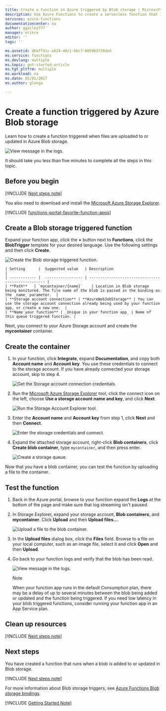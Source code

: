 ```yaml
---
title: Create a function in Azure triggered by Blob storage | Microsoft Docs
description: Use Azure Functions to create a serverless function that is invoked by items added to Azure Blob storage.
services: azure-functions
documentationcenter: na
author: ggailey777
manager: erikre
editor: ''
tags: ''

ms.assetid: d6bff41c-a624-40c1-bbc7-80590df29ded
ms.service: functions
ms.devlang: multiple
ms.topic: get-started-article
ms.tgt_pltfrm: multiple
ms.workload: na
ms.date: 05/01/2017
ms.author: glenga

---
```

# Create a function triggered by Azure Blob storage

Learn how to create a function triggered when files are uploaded to or updated in Azure Blob storage.  

![View message in the logs.](./media/functions-create-storage-blob-triggered-function/function-app-in-portal-editor.png)

It should take you less than five minutes to complete all the steps in this topic.

## Before you begin

[!INCLUDE [Next steps note](../../includes/functions-quickstart-previous-topics.md)]

You also need to download and install the [Microsoft Azure Storage Explorer](http://storageexplorer.com/). 

[!INCLUDE [functions-portal-favorite-function-apps](../../includes/functions-portal-favorite-function-apps.md)] 

## <a name="create-function"></a>Create a Blob storage triggered function

Expand your function app, click the **+** button next to **Functions**, click the **BlobTrigger** template for your desired language. Use the following settings and then click **Create**.

![Create the Blob storage triggered function.](./media/functions-create-storage-blob-triggered-function/functions-create-blob-storage-trigger-portal.png)
    
    | Setting      |  Suggested value   | Description                                        |
    | ------------ |  ----------------- | -------------------------------------------------- |
    | **Path**   | `mycontainer/{name}`    | Location in Blob storage being monitored. The file name of the blob is passed in the binding as the _name_ parameter.  |
    | **Storage account connection** | **AzureWebJobStorage** | You can use the storage account connection already being used by your function app, or create a new one.  |
    | **Name your function** | _Unique in your function app_ | Name of this queue triggered function. | 

Next, you connect to your Azure Storage account and create the **mycontainer** container.

## Create the container

1. In your function, click **Integrate**, expand **Documentation**, and copy both **Account name** and **Account key**. You use these credentials to connect to the storage account. If you have already connected your storage account, skip to step 4.
 
    ![Get the Storage account connection credentials.](./media/functions-create-storage-blob-triggered-function/functions-storage-account-connection.png)

2. Run the [Microsoft Azure Storage Explorer](http://storageexplorer.com/) tool, click the connect icon on the left, choose **Use a storage account name and key**, and click **Next**.

    ![Run the Storage Account Explorer tool.](./media/functions-create-storage-blob-triggered-function/functions-storage-manager-connect-1.png)
    
3. Enter the **Account name** and **Account key** from step 1, click **Next** and then **Connect**. 
  
    ![Enter the storage credentials and connect.](./media/functions-create-storage-blob-triggered-function/functions-storage-manager-connect-2.png)

4. Expand the attached storage account, right-click **Blob containers**, click **Create blob container**, type `mycontainer`, and then press enter.
 
    ![Create a storage queue.](./media/functions-create-storage-blob-triggered-function/functions-storage-manager-create-blob-container.png)

Now that you have a blob container, you can test the function by uploading a file to the container.  

## Test the function

1. Back in the Azure portal, browse to your function expand the **Logs** at the bottom of the page and make sure that log streaming isn't paused.

2. In Storage Explorer, expand your storage account, **Blob containers**, and **mycontainer**. Click **Upload** and then **Upload files...**.

    ![Upload a file to the blob container.](./media/functions-create-storage-blob-triggered-function/functions-storage-manager-upload-file-blob.png)

2. In the **Upload files** dialog box, click the **Files** field. Browse to a file on your local computer, such as an image file, select it and click **Open** and then **Upload**.   
 
3. Go back to your function logs and verify that the blob has been read. 

   ![View message in the logs.](./media/functions-create-storage-blob-triggered-function/functions-blob-storage-trigger-view-logs.png)

    >[!NOTE]
    > When your function app runs in the default Consumption plan, there may be a delay of up to several minutes between the blob being added or updated and the function being triggered. If you need low latency in your blob triggered functions, consider running your function app in an App Service plan. 

## Clean up resources

[!INCLUDE [Next steps note](../../includes/functions-quickstart-cleanup.md)]

## Next steps

You have created a function that runs when a blob is added to or updated in Blob storage. 

[!INCLUDE [Next steps note](../../includes/functions-quickstart-next-steps.md)]

For more information about Blob storage triggers, see [Azure Functions Blob storage bindings](functions-bindings-storage-blob.md). 

[!INCLUDE [Getting Started Note](../../includes/functions-get-help.md)]

